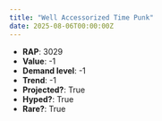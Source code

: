 ```yaml
---
title: "Well Accessorized Time Punk"
date: 2025-08-06T00:00:00Z
---
```

- **RAP**: 3029
- **Value**: -1
- **Demand level**: -1
- **Trend**: -1
- **Projected?**: True
- **Hyped?**: True
- **Rare?**: True
